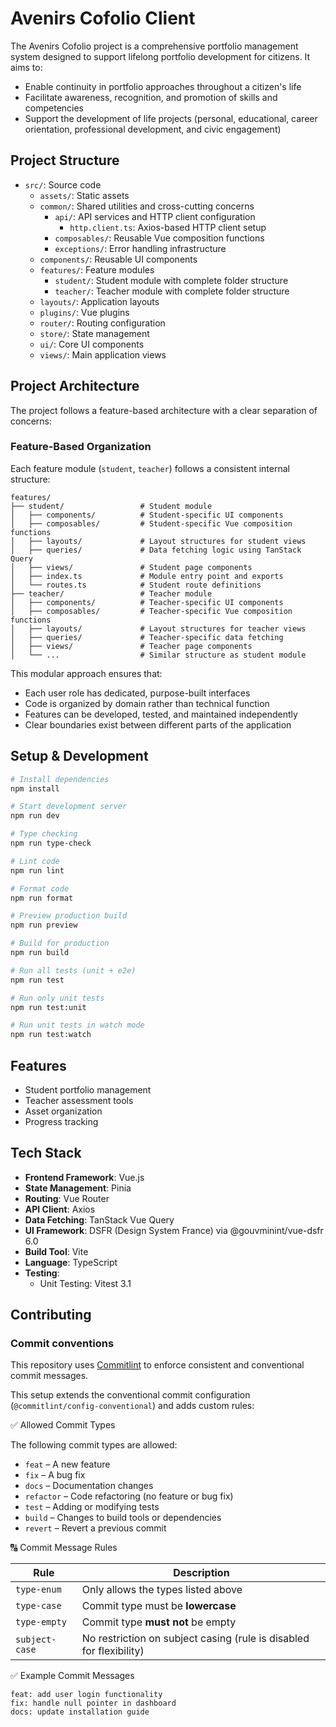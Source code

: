 # Avenirs Cofolio Client

The Avenirs Cofolio project is a comprehensive portfolio management system designed to support lifelong portfolio development for citizens. It aims to:

- Enable continuity in portfolio approaches throughout a citizen's life
- Facilitate awareness, recognition, and promotion of skills and competencies
- Support the development of life projects (personal, educational, career orientation, professional development, and civic engagement)
## Project Structure

- `src/`: Source code
  - `assets/`: Static assets
  - `common/`: Shared utilities and cross-cutting concerns
    - `api/`: API services and HTTP client configuration
      - `http.client.ts`: Axios-based HTTP client setup
    - `composables/`: Reusable Vue composition functions
    - `exceptions/`: Error handling infrastructure
  - `components/`: Reusable UI components
  - `features/`: Feature modules
    - `student/`: Student module with complete folder structure
    - `teacher/`: Teacher module with complete folder structure
  - `layouts/`: Application layouts
  - `plugins/`: Vue plugins
  - `router/`: Routing configuration
  - `store/`: State management
  - `ui/`: Core UI components
  - `views/`: Main application views

## Project Architecture

The project follows a feature-based architecture with a clear separation of concerns:

### Feature-Based Organization

Each feature module (`student`, `teacher`) follows a consistent internal structure:

```
features/
├── student/                 # Student module
│   ├── components/          # Student-specific UI components
│   ├── composables/         # Student-specific Vue composition functions
│   ├── layouts/             # Layout structures for student views
│   ├── queries/             # Data fetching logic using TanStack Query
│   ├── views/               # Student page components
│   ├── index.ts             # Module entry point and exports
│   └── routes.ts            # Student route definitions
├── teacher/                 # Teacher module
│   ├── components/          # Teacher-specific UI components
│   ├── composables/         # Teacher-specific Vue composition functions
│   ├── layouts/             # Layout structures for teacher views
│   ├── queries/             # Teacher-specific data fetching
│   ├── views/               # Teacher page components
│   └── ...                  # Similar structure as student module
```

This modular approach ensures that:
- Each user role has dedicated, purpose-built interfaces
- Code is organized by domain rather than technical function
- Features can be developed, tested, and maintained independently
- Clear boundaries exist between different parts of the application
## Setup & Development

```bash
# Install dependencies
npm install

# Start development server
npm run dev

# Type checking
npm run type-check

# Lint code
npm run lint

# Format code
npm run format

# Preview production build
npm run preview

# Build for production
npm run build

# Run all tests (unit + e2e)
npm run test

# Run only unit tests
npm run test:unit

# Run unit tests in watch mode
npm run test:watch
```

## Features

- Student portfolio management
- Teacher assessment tools
- Asset organization
- Progress tracking

## Tech Stack

- **Frontend Framework**: Vue.js
- **State Management**: Pinia
- **Routing**: Vue Router
- **API Client**: Axios
- **Data Fetching**: TanStack Vue Query
- **UI Framework**: DSFR (Design System France) via @gouvminint/vue-dsfr 6.0
- **Build Tool**: Vite
- **Language**: TypeScript
- **Testing**:
  - Unit Testing: Vitest 3.1

## Contributing

### Commit conventions

This repository uses [Commitlint](https://commitlint.js.org/) to enforce consistent and conventional commit messages.


This setup extends the conventional commit configuration (`@commitlint/config-conventional`) and adds custom rules:

✅ Allowed Commit Types

The following commit types are allowed:

- `feat` – A new feature
- `fix` – A bug fix
- `docs` – Documentation changes
- `refactor` – Code refactoring (no feature or bug fix)
- `test` – Adding or modifying tests
- `build` – Changes to build tools or dependencies
- `revert` – Revert a previous commit

🔠 Commit Message Rules

| Rule           | Description                                                                 |
|----------------|-----------------------------------------------------------------------------|
| `type-enum`    | Only allows the types listed above                                          |
| `type-case`    | Commit type must be **lowercase**                                           |
| `type-empty`   | Commit type **must not** be empty                                           |
| `subject-case` | No restriction on subject casing (rule is disabled for flexibility)         |

 ✅ Example Commit Messages

```
feat: add user login functionality
fix: handle null pointer in dashboard
docs: update installation guide
```